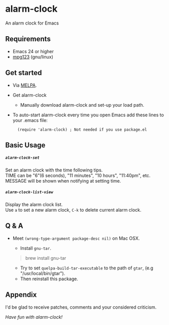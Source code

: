 # alarm-clock
An alarm clock for Emacs

## Requirements
* Emacs 24 or higher
* [mpg123](http://mpg123.org) (gnu/linux)

## Get started

* Via [MELPA](https://melpa.org).

* Get alarm-clock
   * Manually download alarm-clock and set-up your load path.
   
* To auto-start alarm-clock every time you open Emacs add these lines to your .emacs file:

        (require 'alarm-clock) ; Not needed if you use package.el
        
## Basic Usage

##### `alarm-clock-set`

Set an alarm clock with the time following tips.  
TIME can be "6"(6 seconds), "11 minutes", "10 hours", "11:40pm", etc.  
MESSAGE will be shown when notifying at setting time.

##### `alarm-clock-list-view`

Display the alarm clock list.  
Use `a` to set a new alarm clock, `C-k` to delete current alarm clock.

## Q & A

* Meet `(wrong-type-argument package-desc nil)` on Mac OSX.

   - Install `gnu-tar`.  
   > brew install gnu-tar

   - Try to set `quelpa-build-tar-executable` to the path of `gtar`, (e.g "/usr/local/bin/gtar").
   - Then reinstall this package.
   
## Appendix
I'd be glad to receive patches,
comments and your considered criticism.

*Have fun with alarm-clock!*
